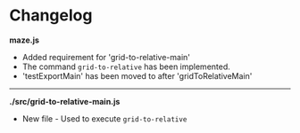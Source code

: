 # Changelog

**maze.js**
* Added requirement for 'grid-to-relative-main'
* The command `grid-to-relative` has been implemented.
* 'testExportMain' has been moved to after 'gridToRelativeMain'

---

**./src/grid-to-relative-main.js**
* New file - Used to execute `grid-to-relative`
